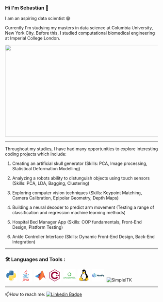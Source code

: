 ### Hi I'm Sebastian :wave:

 I am an aspiring data scientist :grin:
 
Currently I'm studying my masters in data science at Columbia University, New York City. Before this, I studied computational biomedical engineering at Imperial College London.
 
<div align="center">
  <img src="https://media.giphy.com/media/dWesBcTLavkZuG35MI/giphy.gif" width="600" height="300"/>
</div>


---

Throughout my studies, I have had many opportunities to explore interesting coding projects which include:

1. Creating an artificial skull generator (Skills: PCA, Image processing, Statistical Deformation Modelling)

2. Analyzing a robots ability to distunguish objects using touch sensors (Skills: PCA, LDA, Bagging, Clustering)

3. Exploring computer vision techniques (Skills: Keypoint Matching, Camera Calibration, Epipolar Geometry, Depth Maps)

4. Building a neural decoder to predict arm movement (Testing a range of classification and regression machine learning methods)

5. Hospital Bed Manager App (Skills: OOP fundamentals, Front-End Design, Platform Testing)

6. Ankle Controller Interface (Skills: Dynamic Front-End Design, Back-End Integration)

---

### :hammer_and_wrench: Languages and Tools :
<div>
  <img src="https://github.com/devicons/devicon/blob/master/icons/python/python-original.svg" title="Python" alt="Python" width="40" height="40"/>&nbsp;
  <img src="https://github.com/devicons/devicon/blob/master/icons/java/java-original-wordmark.svg" title="Java" alt="Java" width="40" height="40"/>&nbsp;
  <img src="https://github.com/devicons/devicon/blob/master/icons/matlab/matlab-original.svg" title="MATLAB" alt="MATLAB" width="40" height="40"/>&nbsp;
  <img src="https://github.com/devicons/devicon/blob/master/icons/cplusplus/cplusplus-line.svg" title="Cplusplus" alt="Cplusplus" width="40" height="40"/>&nbsp;
  <img src="https://github.com/devicons/devicon/blob/master/icons/anaconda/anaconda-original-wordmark.svg" title="Anaconda" alt="Anaconda" width="40" height="40"/>&nbsp;
  <img src="https://github.com/devicons/devicon/blob/master/icons/linux/linux-original.svg" title="Linux" alt="Linux" width="40" height="40"/>&nbsp;
  <img src="https://github.com/devicons/devicon/blob/master/icons/numpy/numpy-original-wordmark.svg" title="Numpy" alt="Numpy" width="40" height="40"/>&nbsp;
  <img src="https://github.com/ss16318/sitk/blob/main/SITK.png" title="SimpleITK" alt="SimpleITK" width="40" height="40"/>&nbsp;
</div>


---

:mailbox:How to reach me: [![Linkedin Badge](https://img.shields.io/badge/-Steiner-blue?style=flat&logo=Linkedin&logoColor=white)](https://www.linkedin.com/in/sebastian-steiner-713b12174/)
